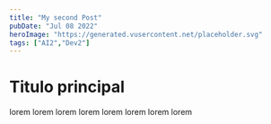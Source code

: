 ```yaml
---
title: "My second Post"
pubDate: "Jul 08 2022"
heroImage: "https://generated.vusercontent.net/placeholder.svg"
tags: ["AI2","Dev2"]
---
```


# Titulo principal

lorem lorem lorem lorem 
lorem lorem lorem lorem 